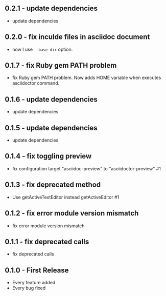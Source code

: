 ## 0.2.1 - update dependencies
* update dependencies

## 0.2.0 - fix inculde files in asciidoc document
* now I use `--base-dir` option.

## 0.1.7 - fix Ruby gem PATH problem
* fix Ruby gem PATH problem. Now adds HOME variable when executes asciidoctor command.

## 0.1.6 - update dependencies
* update dependencies

## 0.1.5 - update dependencies
* update dependencies

## 0.1.4 - fix toggling preview
* fix configuration target "asciidoc-preview" to "asciidoctor-preview" #1

## 0.1.3 - fix deprecated method
* Use getActiveTextEditor instead getActiveEditor #1

## 0.1.2 - fix error module version mismatch
* fix error module version mismatch

## 0.1.1 - fix deprecated calls
* fix deprecated calls

## 0.1.0 - First Release
* Every feature added
* Every bug fixed
